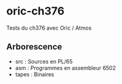 # oric-ch376
Tests du ch376 avec Oric / Atmos

## Arborescence
- src : Sources en PL/65
- asm : Programmes en assembleur 6502
- tapes : Binaires
